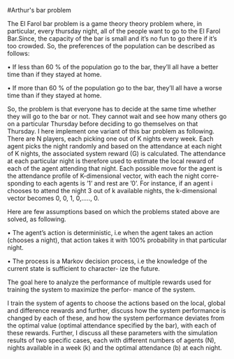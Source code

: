 #Arthur's bar problem 

The El Farol bar problem is a game theory theory problem
where, in particular, every thursday night, all of the people
want to go to the El Farol Bar.Since, the capacity of the bar
is small and it’s no fun to go there if it’s too crowded. So, the
preferences of the population can be described as follows:

• If less than 60 % of the population go to the bar, they’ll
all have a better time than if they stayed at home.

• If more than 60 % of the population go to the bar, they’ll
all have a worse time than if they stayed at home.

So, the problem is that everyone has to decide at the same
time whether they will go to the bar or not. They cannot
wait and see how many others go on a particular Thursday
before deciding to go themselves on that Thursday.
I here implement one variant of this bar problem as following. 
There are N players, each picking one out of K nights every week. Each agent picks the
night randomly and based on the attendance at each night
of K nights, the associated system reward (G) is calculated.
The attendance at each particular night is therefore used to
estimate the local reward of each of the agent attending that
night. Each possible move for the agent is the attendance
profile of K-dimensional vector, with each the night corre-
sponding to each agents is ’1’ and rest are ’0’. For instance,
if an agent i chooses to attend the night 3 out of k available
nights, the k-dimensional vector becomes 0, 0, 1, 0,....., 0.

Here are few assumptions based on which the problems
stated above are solved, as following.

• The agent’s action is deterministic, i.e when the agent
takes an action (chooses a night), that action takes it
with 100% probability in that particular night.

• The process is a Markov decision process, i.e the
knowledge of the current state is sufficient to character-
ize the future.

The goal here to analyze the performance of multiple
rewards used for training the system to maximize the perfor-
mance of the system.

I train the system of agents to choose the actions based on the local, global and difference rewards
and further, discuss how the system performance is changed
by each of these, and how the system performance deviates
from the optimal value (optimal attendance specified by the
bar), with each of these rewards. Further, I discuss all these
parameters with the simulation results of two specific cases,
each with different numbers of agents (N), nights available in
a week (k) and the optimal attendance (b) at each night. 
